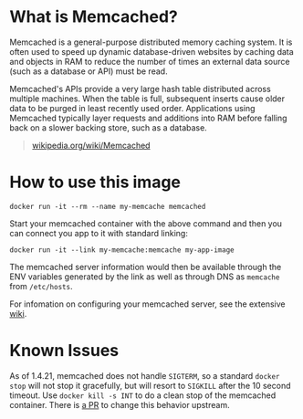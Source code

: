 # What is Memcached?

Memcached is a general-purpose distributed memory caching system. It is often
used to speed up dynamic database-driven websites by caching data and objects in
RAM to reduce the number of times an external data source (such as a database or
API) must be read.

Memcached's APIs provide a very large hash table distributed across multiple
machines. When the table is full, subsequent inserts cause older data to be
purged in least recently used order. Applications using Memcached typically
layer requests and additions into RAM before falling back on a slower backing
store, such as a database.

> [wikipedia.org/wiki/Memcached](https://en.wikipedia.org/wiki/Memcached)

# How to use this image

    docker run -it --rm --name my-memcache memcached

Start your memcached container with the above command and then you can connect
you app to it with standard linking:

    docker run -it --link my-memcache:memcache my-app-image

The memcached server information would then be available through the ENV
variables generated by the link as well as through DNS as `memcache` from
`/etc/hosts`.

For infomation on configuring your memcached server, see the extensive [wiki](https://code.google.com/p/memcached/wiki/NewStart).

# Known Issues

As of 1.4.21, memcached does not handle `SIGTERM`, so a standard `docker stop`
will not stop it gracefully, but will resort to `SIGKILL` after the 10 second
timeout.  Use `docker kill -s INT` to do a clean stop of the memcached
container.  There is [a PR](https://github.com/memcached/memcached/pull/88) to
change this behavior upstream.
